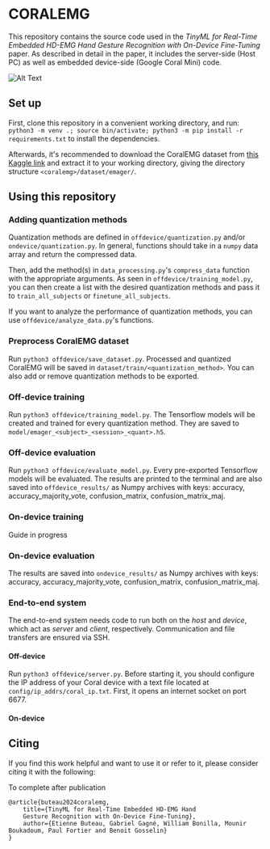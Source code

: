 # CORALEMG

This repository contains the source code used in the _TinyML for Real-Time Embedded HD-EMG Hand
Gesture Recognition with On-Device Fine-Tuning_ paper. As described in detail in the paper, it includes the server-side (Host PC) as well as embedded device-side (Google Coral Mini) code.

![Alt Text](https://github.com/SBIOML/coralemg/blob/main/coralemg_realtime.gif)

## Set up

First, clone this repository in a convenient working directory, and run: `python3 -m venv .; source bin/activate; python3 -m pip install -r requirements.txt` to install the dependencies.

Afterwards, it's recommended to download the CoralEMG dataset from [this Kaggle link](https://www.kaggle.com/datasets/etiennebuteau/coralemg) and extract it to your working directory, giving the directory structure `<coralemg>/dataset/emager/`.

## Using this repository

### Adding quantization methods

Quantization methods are defined in `offdevice/quantization.py` and/or `ondevice/quantization.py`. In general, functions should take in a `numpy` data array and return the compressed data.

Then, add the method(s) in `data_processing.py`'s `compress_data` function with the appropriate arguments. As seen in `offdevice/training_model.py`, you can then create a list with the desired quantization methods and pass it to `train_all_subjects` or `finetune_all_subjects`.

If you want to analyze the performance of quantization methods, you can use `offdevice/analyze_data.py`'s functions.

### Preprocess CoralEMG dataset

Run `python3 offdevice/save_dataset.py`. Processed and quantized CoralEMG will be saved in `dataset/train/<quantization_method>`. You can also add or remove quantization methods to be exported.

### Off-device training

Run `python3 offdevice/training_model.py`. The Tensorflow models will be created and trained for every quantization method. They are saved to `model/emager_<subject>_<session>_<quant>.h5`.

### Off-device evaluation

Run `python3 offdevice/evaluate_model.py`. Every pre-exported Tensorflow models will be evaluated. The results are printed to the terminal and are also saved into `offdevice_results/` as Numpy archives with keys: accuracy, accuracy_majority_vote, confusion_matrix, confusion_matrix_maj.

### On-device training

Guide in progress

### On-device evaluation

The results are saved into `ondevice_results/` as Numpy archives with keys: accuracy, accuracy_majority_vote, confusion_matrix, confusion_matrix_maj.

### End-to-end system

The end-to-end system needs code to run both on the _host_ and _device_, which act as _server_ and _client_, respectively. Communication and file transfers are ensured via SSH.

#### Off-device

Run `python3 offdevice/server.py`. Before starting it, you should configure the IP address of your Coral device with a text file located at `config/ip_addrs/coral_ip.txt`. First, it opens an internet socket on port 6677.

#### On-device

## Citing

If you find this work helpful and want to use it or refer to it, please consider citing it with the following:

To complete after publication

    @article{buteau2024coralemg,
        title={TinyML for Real-Time Embedded HD-EMG Hand
        Gesture Recognition with On-Device Fine-Tuning},
        author={Etienne Buteau, Gabriel Gagné, William Bonilla, Mounir Boukadoum, Paul Fortier and Benoit Gosselin}
    }
